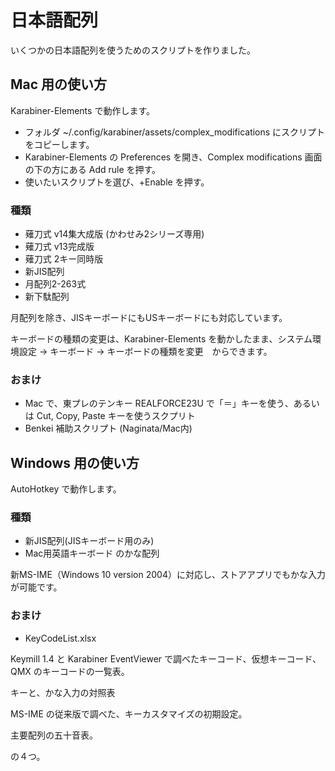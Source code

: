 # 日本語配列
いくつかの日本語配列を使うためのスクリプトを作りました。
## Mac 用の使い方
Karabiner-Elements で動作します。
* フォルダ ~/.config/karabiner/assets/complex_modifications にスクリプトをコピーします。
* Karabiner-Elements の Preferences を開き、Complex modifications 画面の下の方にある Add rule を押す。
* 使いたいスクリプトを選び、+Enable を押す。
### 種類
* 薙刀式 v14集大成版 (かわせみ2シリーズ専用)
* 薙刀式 v13完成版
* 薙刀式 2キー同時版
* 新JIS配列
* 月配列2-263式
* 新下駄配列

月配列を除き、JISキーボードにもUSキーボードにも対応しています。

キーボードの種類の変更は、Karabiner-Elements を動かしたまま、システム環境設定 → キーボード → キーボードの種類を変更　からできます。
### おまけ
* Mac で、東プレのテンキー REALFORCE23U で「＝」キーを使う、あるいは Cut, Copy, Paste キーを使うスクプリト
* Benkei 補助スクリプト (Naginata/Mac内)
## Windows 用の使い方
AutoHotkey で動作します。
### 種類
* 新JIS配列(JISキーボード用のみ)
* Mac用英語キーボード のかな配列

新MS-IME（Windows 10 version 2004）に対応し、ストアアプリでもかな入力が可能です。
### おまけ
* KeyCodeList.xlsx

Keymill 1.4 と Karabiner EventViewer で調べたキーコード、仮想キーコード、QMX のキーコードの一覧表。

キーと、かな入力の対照表

MS-IME の従来版で調べた、キーカスタマイズの初期設定。

主要配列の五十音表。

の４つ。
